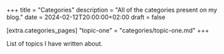 +++
title = "Categories"
description = "All of the categories present on my blog."
date = 2024-02-12T20:00:00+02:00
draft = false

[extra.categories_pages]
"topic-one" = "categories/topic-one.md"
+++

List of topics I have written about.
